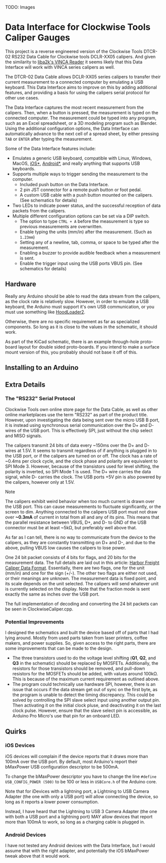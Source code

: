 TODO: Images

# Data Interface for Clockwise Tools Caliper Gauges

This project is a reverse engineered version of the Clockwise Tools DTCR-02 RS232 Data Cable for Clockwise tools DCLR-XX05 calipers.
And given the similarity to [liba2k's VINCA Reader](https://github.com/liba2k/VINCA_reader) it seems likely that this Data Interface will work with VINCA series calipers as well.

The DTCR-02 Data Cable allows DCLR-XX05 series calipers to transfer their current measurement to a connected computer by emulating a USB keyboard.
This Data Interface aims to improve on this by adding additional features, and providing a basis for using the calipers serial protocol for other use cases.

The Data Interface captures the most recent measurement from the calipers.
Then, when a button is pressed, the measurement is typed on the connected computer.
The measurement could be typed into any program, such as an Excel spreadsheet, or a 3D modeling program such as Blender.
Using the additional configuration options, the Data Interface can automatically advance to the next cell of a spread sheet, by either pressing `TAB` or `ENTER` after typing the measurement.

Some of the Data Interface features include:

- Emulates a generic USB keyboard, compatible with Linux, Windows, MacOS, [iOS*](#ios-devices), [Android*](#android-devices), and really anything that supports USB keyboards.
- Supports multiple ways to trigger sending the measurement to the computer.
  - Included push button on the Data Interface.
  - 2 pin JST connector for a remote push button or foot pedal.
  - A custom USB cable with a push button mounted on the calipers. (See schematics for details)
- Two LEDs to indicate power status, and the successful reception of data packets from the calipers.
- Multiple different configuration options can be set via a DIP switch.
  - The option to type `CTRL + A` before the measurement is type so previous measurements are overwritten.
  - Enable typing the units (mm/in) after the measurement. (Such as `1.23mm`)
  - Setting any of a newline, tab, comma, or space to be typed after the measurement.
  - Enabling a buzzer to provide audible feedback when a measurement is sent.
  - Enable the trigger input using the USB ports VBUS pin. (See schematics for details)

## Hardware

Really any Arduino should be able to read the data stream from the calipers, as the clock rate is relatively slow.
However, in order to emulate a USB keyboard, the Arduino must support it's own USB communication, or you must use something like [HoodLoader2](https://github.com/NicoHood/HoodLoader2).

Otherwise, there are no specific requirement as far as specialized components.
So long as it is close to the values in the schematic, it should work.

As part of the KiCad schematic, there is an example through-hole proto-board layout for double sided proto-boards. If you intend to make a surface mount version of this, you probably should not base it off of this.

## Installing to an Arduino

## Extra Details

### The "RS232" Serial Protocol

Clockwise Tools own online store page for the Data Cable, as well as other online marketplaces use the term "RS232" as part of the product title.
However, upon investigating the data being sent over the micro USB B port, it is instead using synchronous serial communication over the D+ and D- wires of the USB port.
This is effectively SPI, just without the chip select and MISO signals.

The calipers transmit 24 bits of data every ~150ms over the D+ and D- wires at 1.5V.
It seems to transmit regardless of if anything is plugged in to the USB port, or if the calipers are turned on or off.
The clock has a rate of ~0.4ms per clock cycle, and the clock phase and polarity are equivalent to SPI Mode 3.
However, because of the transistors used for level shifting, the polarity is inverted, so SPI Mode 1 is used.
The D+ wire carries the data signal, while D- carries the clock.
The USB ports +5V pin is also powered by the calipers, however only at 1.5V.

> [!NOTE]
> The calipers exhibit weird behavior when too much current is drawn over the USB port.
> This can cause measurements to fluctuate significantly, or the screen to dim.
> Anything connected to the calipers USB port must not draw over **~0.3mA** of current in total from all and any of its pins.
> This means that the parallel resistance between VBUS, D+, and D- to GND of the USB connector must be at least ~5kΩ, but preferably well above that.

As far as I can tell, there is no way to communicate from the device to the calipers, as they are constantly transmitting on D+ and D-, and due to the above, pulling VBUS low causes the calipers to lose power.

One 24 bit packet consists of 4 bits for flags, and 20 bits for the measurement data.
The full details are laid out in this article: [Harbor Freight Caliper Data Format](https://www.yuriystoys.com/2013/07/chinese-caliper-data-format.html).
Essentially, there are two flags, one for the unit (mm/in) and one for the sign (+/-).
The other two flags are either not used, or their meanings are unknown.
The measurement data is fixed point, and its scale depends on the unit selected.
The calipers will send whatever unit is currently selected on the display.
Note that the fraction mode is sent exactly the same as inches over the USB port.

The full implementation of decoding and converting the 24 bit packets can be seen in ClockwiseCaliper.cpp.

### Potential Improvements

I designed the schematics and built the device based off of parts that I had lying around.
Mostly from used parts taken from laser printers, coffee makers, and power supplies.
So, given access to the right parts, there are some improvements that can be made to the design.

- The three transistors used to do the voltage level shifting (**Q1**, **Q2**, and **Q3** in the schematic) should be replaced by MOSFETs.
Additionally, the resistors for those transistors should be removed, and pull-down resistors for the MOSFETs should be added, with values around 100kΩ. This is because of the maximum current requirement as outlined above.
- The program could technically use hardware SPI, however, there is an issue that occurs if the data stream get out of sync on the first byte, as the program is unable to detect the timing discrepancy.
This could be solved by controlling the SPI slave select input using another output pin.
Then activating it on the initial clock pluse, and deactivating it on the last clock pulse.
However, ensure that the slave select pin is accessible, as Arduino Pro Micro's use that pin for an onboard LED.

## Quirks

### iOS Devices

iOS devices will complain if the device reports that it draws more than 100mA over the USB port.
By default, most Arduino's report their bMaxPower USB configuration descriptor to be 500mA.

To change the bMaxPower descriptor you have to change the line `#define USB_CONFIG_POWER (500)` to be 100 or less in `USBCore.h` of the Arduino core.

Note that for iDevices with a lightning port, a Lightning to USB Camera Adapter (the one with only a USB port) will allow connecting the device, so long as it reports a lower power consumption.

Instead, I have heard that the Lightning to USB 3 Camera Adapter (the one with both a USB port and a lightning port) MAY allow devices that report more than 100mA to work, so long as a charging cable is plugged in.

### Android Devices

I have not tested any Android devices with the Data Interface, but I would assume that with the right adapter, and potentially the iOS bMaxPower tweak above that it would work.
